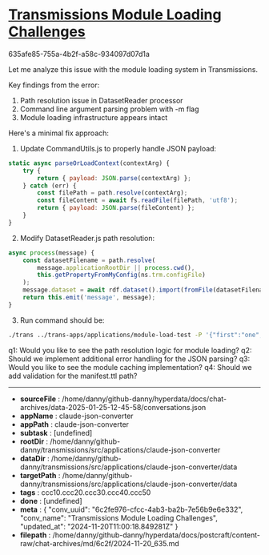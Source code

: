 # [Transmissions Module Loading Challenges](https://claude.ai/chat/6c2fe976-cfcc-4ab3-ba2b-7e56b9e6e332)

635afe85-755a-4b2f-a58c-934097d07d1a

 Let me analyze this issue with the module loading system in Transmissions.

Key findings from the error:
1. Path resolution issue in DatasetReader processor
2. Command line argument parsing problem with -m flag
3. Module loading infrastructure appears intact

Here's a minimal fix approach:

1. Update CommandUtils.js to properly handle JSON payload:
```javascript
static async parseOrLoadContext(contextArg) {
    try {
        return { payload: JSON.parse(contextArg) }; 
    } catch (err) {
        const filePath = path.resolve(contextArg);
        const fileContent = await fs.readFile(filePath, 'utf8');
        return { payload: JSON.parse(fileContent) };
    }
}
```

2. Modify DatasetReader.js path resolution:
```javascript
async process(message) {
    const datasetFilename = path.resolve(
        message.applicationRootDir || process.cwd(),  
        this.getPropertyFromMyConfig(ns.trm.configFile)
    );
    message.dataset = await rdf.dataset().import(fromFile(datasetFilename));
    return this.emit('message', message);
}
```

3. Run command should be:
```sh
./trans ../trans-apps/applications/module-load-test -P '{"first":"one","second":"two"}'
```

q1: Would you like to see the path resolution logic for module loading?
q2: Should we implement additional error handling for the JSON parsing?
q3: Would you like to see the module caching implementation?
q4: Should we add validation for the manifest.ttl path?

---

* **sourceFile** : /home/danny/github-danny/hyperdata/docs/chat-archives/data-2025-01-25-12-45-58/conversations.json
* **appName** : claude-json-converter
* **appPath** : claude-json-converter
* **subtask** : [undefined]
* **rootDir** : /home/danny/github-danny/transmissions/src/applications/claude-json-converter
* **dataDir** : /home/danny/github-danny/transmissions/src/applications/claude-json-converter/data
* **targetPath** : /home/danny/github-danny/transmissions/src/applications/claude-json-converter/data
* **tags** : ccc10.ccc20.ccc30.ccc40.ccc50
* **done** : [undefined]
* **meta** : {
  "conv_uuid": "6c2fe976-cfcc-4ab3-ba2b-7e56b9e6e332",
  "conv_name": "Transmissions Module Loading Challenges",
  "updated_at": "2024-11-20T11:00:18.849281Z"
}
* **filepath** : /home/danny/github-danny/hyperdata/docs/postcraft/content-raw/chat-archives/md/6c2f/2024-11-20_635.md